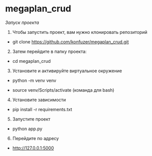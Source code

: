 # megaplan_crud

*Запуск проекта*


1. Чтобы запустить проект, вам нужно клонировать репозиторий 

- git clone https://github.com/konfuzer/megaplan_crud.git
 

2. Затем перейдите в папку проекта:

- cd megaplan_crud


3. Установите и активируйте виртуальное окружение

- python -m venv venv

- source venv/Scripts/activate (команда для bash)


4. Установите зависимости 

- pip install -r requirements.txt


5. Запустите проект 

- python app.py


6. Перейдите по адресу 

- http://127.0.0.1:5000
